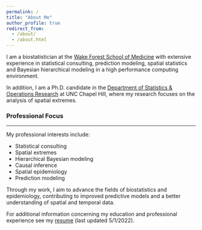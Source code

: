 ```yaml
---
permalink: /
title: "About Me"
author_profile: true
redirect_from: 
  - /about/
  - /about.html
---
```


I am a biostatistician at the [Wake Forest School of Medicine](https://school.wakehealth.edu/departments/biostatistics-and-data-science) with extensive experience in statistical consulting, prediction modeling, spatial statistics and Bayesian hierarchical modeling in a high performance computing environment. 

In addition, I am a Ph.D. candidate in the [Department of Statistics & Operations Research](https://stor.unc.edu/) at UNC Chapel Hill, where my research focuses on the analysis of spatial extremes.

### Professional Focus

---

My professional interests include:

- Statistical consulting
- Spatial extremes
- Hierarchical Bayesian modeling
- Causal inference
- Spatial epidemiology
- Prediction modeling

Through my work, I aim to advance the fields of biostatistics and epidemiology, contributing to improved predictive models and a better understanding of spatial and temporal data.

For additional information concerning my education and professional experience see my [resume](/resume.pdf) (last updated 5/1/2022).


